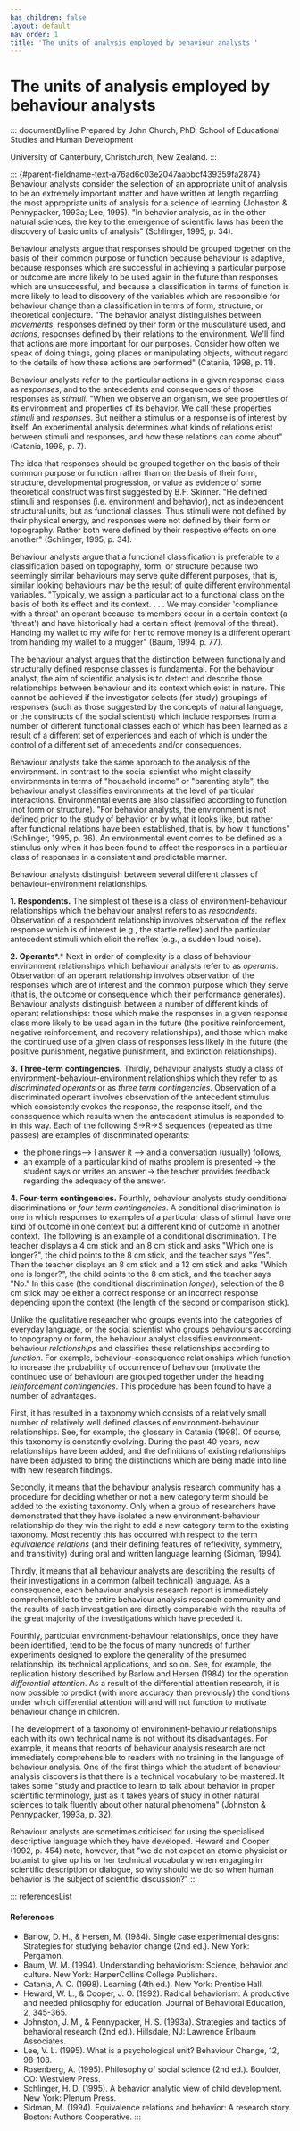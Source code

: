 ```yaml
---
has_children: false
layout: default
nav_order: 1
title: 'The units of analysis employed by behaviour analysts '
---
```

# The units of analysis employed by behaviour analysts 


::: documentByline
Prepared by John Church, PhD, School of Educational Studies and Human
Development

University of Canterbury, Christchurch, New Zealand.
:::

::: {#parent-fieldname-text-a76ad6c03e2047aabbcf439359fa2874}
Behaviour analysts consider the selection of an appropriate unit of
analysis to be an extremely important matter and have written at length
regarding the most appropriate units of analysis for a science of
learning (Johnston & Pennypacker, 1993a; Lee, 1995). "In behavior
analysis, as in the other natural sciences, the key to the emergence of
scientific laws has been the discovery of basic units of analysis"
(Schlinger, 1995, p. 34).

Behaviour analysts argue that responses should be grouped together on
the basis of their common purpose or function because behaviour is
adaptive, because responses which are successful in achieving a
particular purpose or outcome are more likely to be used again in the
future than responses which are unsuccessful, and because a
classification in terms of function is more likely to lead to discovery
of the variables which are responsible for behaviour change than a
classification in terms of form, structure, or theoretical conjecture.
"The behavior analyst distinguishes between *movements*, responses
defined by their form or the musculature used, and *actions*, responses
defined by their relations to the environment. We\'ll find that actions
are more important for our purposes. Consider how often we speak of
doing things, going places or manipulating objects, without regard to
the details of how these actions are performed" (Catania, 1998, p. 11).

Behaviour analysts refer to the particular actions in a given response
class as *responses*, and to the antecedents and consequences of those
responses as *stimuli*. "When we observe an organism, we see properties
of its environment and properties of its behavior. We call these
properties *stimuli* and *responses*. But neither a stimulus or a
response is of interest by itself. An experimental analysis determines
what kinds of relations exist between stimuli and responses, and how
these relations can come about" (Catania, 1998, p. 7).

The idea that responses should be grouped together on the basis of their
common purpose or function rather than on the basis of their form,
structure, developmental progression, or value as evidence of some
theoretical construct was first suggested by B.F. Skinner. "He defined
stimuli and responses (i.e. environment and behavior), not as
independent structural units, but as functional classes. Thus stimuli
were not defined by their physical energy, and responses were not
defined by their form or topography. Rather both were defined by their
respective effects on one another" (Schlinger, 1995, p. 34).

Behaviour analysts argue that a functional classification is preferable
to a classification based on topography, form, or structure because two
seemingly similar behaviours may serve quite different purposes, that
is, similar looking behaviours may be the result of quite different
environmental variables. "Typically, we assign a particular act to a
functional class on the basis of both its effect and its context. . . .
We may consider \'compliance with a threat\' an operant because its
members occur in a certain context (a \'threat\') and have historically
had a certain effect (removal of the threat). Handing my wallet to my
wife for her to remove money is a different operant from handing my
wallet to a mugger" (Baum, 1994, p. 77).

The behaviour analyst argues that the distinction between functionally
and structurally defined response classes is fundamental. For the
behaviour analyst, the aim of scientific analysis is to detect and
describe those relationships between behaviour and its context which
exist in nature. This cannot be achieved if the investigator selects
(for study) groupings of responses (such as those suggested by the
concepts of natural language, or the constructs of the social scientist)
which include responses from a number of different functional classes
each of which has been learned as a result of a different set of
experiences and each of which is under the control of a different set of
antecedents and/or consequences.

Behaviour analysts take the same approach to the analysis of the
environment. In contrast to the social scientist who might classify
environments in terms of "household income" or "parenting style", the
behaviour analyst classifies environments at the level of particular
interactions. Environmental events are also classified according to
function (not form or structure). "For behavior analysts, the
environment is not defined prior to the study of behavior or by what it
looks like, but rather after functional relations have been established,
that is, by how it functions" (Schlinger, 1995, p. 36). An environmental
event comes to be defined as a stimulus only when it has been found to
affect the responses in a particular class of responses in a consistent
and predictable manner.

Behaviour analysts distinguish between several different classes of
behaviour-environment relationships.

**1. Respondents.** The simplest of these is a class of
environment-behaviour relationships which the behaviour analyst refers
to as *respondents*. Observation of a respondent relationship involves
observation of the reflex response which is of interest (e.g., the
startle reflex) and the particular antecedent stimuli which elicit the
reflex (e.g., a sudden loud noise).

**2. Operants***.* Next in order of complexity is a class of
behaviour-environment relationships which behaviour analysts refer to as
*operants.* Observation of an operant relationship involves observation
of the responses which are of interest and the common purpose which they
serve (that is, the outcome or consequence which their performance
generates). Behaviour analysts distinguish between a number of different
kinds of operant relationships: those which make the responses in a
given response class more likely to be used again in the future (the
positive reinforcement, negative reinforcement, and recovery
relationships), and those which make the continued use of a given class
of responses less likely in the future (the positive punishment,
negative punishment, and extinction relationships).

**3. Three-term contingencies.** Thirdly, behaviour analysts study a
class of environment-behaviour-environment relationships which they
refer to as *discriminated operants* or as *three term contingencies*.
Observation of a discriminated operant involves observation of the
antecedent stimulus which consistently evokes the response, the response
itself, and the consequence which results when the antecedent stimulus
is responded to in this way. Each of the following S-\>R-\>S sequences
(repeated as time passes) are examples of discriminated operants:

-   the phone rings--\> I answer it --\> and a conversation (usually)
    follows,
-   an example of a particular kind of maths problem is presented -\>
    the student says or writes an answer -\> the teacher provides
    feedback regarding the adequacy of the answer.

**4. Four-term contingencies.** Fourthly, behaviour analysts study
conditional discriminations or *four term contingencies*. A conditional
discrimination is one in which responses to examples of a particular
class of stimuli have one kind of outcome in one context but a different
kind of outcome in another context. The following is an example of a
conditional discrimination. The teacher displays a 4 cm stick and an 8
cm stick and asks "Which one is longer?", the child points to the 8 cm
stick, and the teacher says "Yes". Then the teacher displays an 8 cm
stick and a 12 cm stick and asks "Which one is longer?", the child
points to the 8 cm stick, and the teacher says "No." In this case (the
conditional discrimination *longer*), selection of the 8 cm stick may be
either a correct response or an incorrect response depending upon the
context (the length of the second or comparison stick).

Unlike the qualitative researcher who groups events into the categories
of everyday language, or the social scientist who groups behaviours
according to topography or form, the behaviour analyst classifies
environment-behaviour *relationships* and classifies these relationships
according to *function*. For example, behaviour-consequence
relationships which function to increase the probability of occurrence
of behaviour (motivate the continued use of behaviour) are grouped
together under the heading *reinforcement contingencies*. This procedure
has been found to have a number of advantages.

First, it has resulted in a taxonomy which consists of a relatively
small number of relatively well defined classes of environment-behaviour
relationships. See, for example, the glossary in Catania (1998). Of
course, this taxonomy is constantly evolving. During the past 40 years,
new relationships have been added, and the definitions of existing
relationships have been adjusted to bring the distinctions which are
being made into line with new research findings.

Secondly, it means that the behaviour analysis research community has a
procedure for deciding whether or not a new category term should be
added to the existing taxonomy. Only when a group of researchers have
demonstrated that they have isolated a new environment-behaviour
relationship do they win the right to add a new category term to the
existing taxonomy. Most recently this has occurred with respect to the
term *equivalence relations* (and their defining features of
reflexivity, symmetry, and transitivity) during oral and written
language learning (Sidman, 1994).

Thirdly, it means that all behaviour analysts are describing the results
of their investigations in a common (albeit technical) language. As a
consequence, each behaviour analysis research report is immediately
comprehensible to the entire behaviour analysis research community and
the results of each investigation are directly comparable with the
results of the great majority of the investigations which have preceded
it.

Fourthly, particular environment-behaviour relationships, once they have
been identified, tend to be the focus of many hundreds of further
experiments designed to explore the generality of the presumed
relationship, its technical applications, and so on. See, for example,
the replication history described by Barlow and Hersen (1984) for the
operation *differential attention*. As a result of the differential
attention research, it is now possible to predict (with more accuracy
than previously) the conditions under which differential attention will
and will not function to motivate behaviour change in children.

The development of a taxonomy of environment-behaviour relationships
each with its own technical name is not without its disadvantages. For
example, it means that reports of behaviour analysis research are not
immediately comprehensible to readers with no training in the language
of behaviour analysis. One of the first things which the student of
behaviour analysis discovers is that there is a technical vocabulary to
be mastered. It takes some "study and practice to learn to talk about
behavior in proper scientific terminology, just as it takes years of
study in other natural sciences to talk fluently about other natural
phenomena" (Johnston & Pennypacker, 1993a, p. 32).

Behaviour analysts are sometimes criticised for using the specialised
descriptive language which they have developed. Heward and Cooper (1992,
p. 454) note, however, that "we do not expect an atomic physicist or
botanist to give up his or her technical vocabulary when engaging in
scientific description or dialogue, so why should we do so when human
behavior is the subject of scientific discussion?"
:::

::: referencesList
#### References

-   Barlow, D. H., & Hersen, M. (1984). Single case experimental
    designs: Strategies for studying behavior change (2nd ed.). New
    York: Pergamon.
-   Baum, W. M. (1994). Understanding behaviorism: Science, behavior and
    culture. New York: HarperCollins College Publishers.
-   Catania, A. C. (1998). Learning (4th ed.). New York: Prentice Hall.
-   Heward, W. L., & Cooper, J. O. (1992). Radical behaviorism: A
    productive and needed philosophy for education. Journal of
    Behavioral Education, 2, 345-365.
-   Johnston, J. M., & Pennypacker, H. S. (1993a). Strategies and
    tactics of behavioral research (2nd ed.). Hillsdale, NJ: Lawrence
    Erlbaum Associates.
-   Lee, V. L. (1995). What is a psychological unit? Behaviour Change,
    12, 98-108.
-   Rosenberg, A. (1995). Philosophy of social science (2nd ed.).
    Boulder, CO: Westview Press.
-   Schlinger, H. D. (1995). A behavior analytic view of child
    development. New York: Plenum Press.
-   Sidman, M. (1994). Equivalence relations and behavior: A research
    story. Boston: Authors Cooperative.
:::
